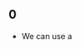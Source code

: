 ## 0
- We can use a <script> tag to add JavaScript code to a page.
- The type and language attributes are not required.
- A script in an external file can be inserted with `<script src="path/to/script.js"></script>`.
  
- As a rule, only the simplest scripts are put into HTML. More complex ones reside in separate files.
- The benefit of a separate file is that the browser will download it and **store it in its cache**, other pages that reference the same script will take it from the cache instead of downloading it, so the file is actually downloaded only once, this reduces traffic and makes pages faster.
  
- If src is set, the script content (content inside the script tag) is ignored.


## 1
- Statements are syntax constructs and commands that perform actions.
  ```javascript
  alert('Hello');
  alert('World');
  ```
- Statements can be separated with a semicolon (optional).
- A semicolon may be omitted in most cases when a line break exists, JavaScript interprets the line break as an “implicit” semicolon. This is called an `automatic semicolon insertion`.
- In most cases, a newline implies a semicolon. But “in most cases” does not mean “always”! Thus it's recommend putting semicolons between statements even if they are separated by newlines. This rule is widely adopted by the community.

- One-line comments start with two forward slash characters //.
- Multiline comments start with a forward slash and an asterisk /* and end with an asterisk and a forward slash */.
- Nested comments are not supported!
  - There may not be /*...*/ inside another /*...*/. Such code will die with an error:
 
  
## 2
- `use strict` or `use strict`, when used in any Execution context (function) of a script, that Execution context (function) of script works the “modern” way. If used in the top Global Execution context, the whole script work modern way.
- Scoping in JS is done using {}, except in case of objects.
- Modern JavaScript supports “classes” and “modules” – advanced language structures (we’ll surely get to them), that enable use strict automatically. 

  
## 3
- A variable is a “named storage” for data.
- Variable declaration and assignment.
- Declaration is done using `let`, `const`, `var` and assignment is done using `=`.
- A variable should be declared only once. A repeated declaration of the same variable is an error (in strict mode or with modern declaration tool let,const not with var).
- Naming a variable: 
  - The name must contain only letters, digits, or the symbols $ and _.
  - The first character must not be a digit.
- `Case matters and Non-Latin letters are allowed, but not recommended`
- There is a widespread practice to use constants as aliases for difficult-to-remember values that are known prior to execution. Such constants are named using capital letters and underscores. Capital-named constants are only used as aliases for “hard-coded” values.
- Don't use keywords to name variables it's not allowed.
  
  
## 4
- JavaScript, are called “dynamically typed”, meaning that there exist data types, but variables are not bound to any of them. Any var can store any type of value at any time.
  - `Value has type not variable`
- There are eight basic data types in JavaScript:
  - Number
  - BigInt
  - String
  - Boolean
  - Null
  - Undefined
  - Object
  - Symbol
- `typeof` operator returns the type of the argument.
  - As an operator: `typeof x`.
  - As a function: `typeof(x)`.
  - The result of typeof null is "object". That’s an officially recognized error in typeof behavior, coming from the early days of JavaScript and kept for compatibility. Definitely, null is not an object. It is a special value with a separate type of its own.
  - There’s no special “function” type in JavaScript. Functions belong to the object type. But typeof treats them differently, returning "function". 
- Special numeric values
  - `Infinity` represents the mathematical Infinity ∞. It is a special value that’s greater than any number.
  - `NaN` represents a computational error. It is a result of an incorrect or an undefined mathematical operation. NaN is sticky. Any further operation on NaN returns NaN.
  - `-Infinity` is a special value that’s smaller than any number.
- Doing maths is “safe” in JavaScript. We can do anything: divide by zero, treat non-numeric strings as numbers, etc. The script will never stop with a fatal error (“die”). At worst, we’ll get NaN as the result.
- JS don't have characters.
  
  
## 5
- Tools to interact with user through browser:
  - `alert(mgs)` It shows a message and waits for the user to press “OK”.
    - The call to alert does not return a value. Or, in other words, it returns undefined.
  - `prompt(title, default)` It shows a modal window with a text message, an input field for the visitor, and the buttons OK(return input)/Cancel(return null).
    - prompt accept 2 arguments: The text to show the visitor, and an optional second parameter, the initial value for the input field.
  - `confirm()` The function confirm shows a modal window with a question and two buttons: OK(return true) and Cancel(return false).
- Limitations with these interaction:
  - The exact location of the modal window is determined by the browser. Usually, it’s in the center.
  - The exact look of the window also depends on the browser. We can’t modify it.
- `alert` is for output, `prompt` is for input and `confirm` is for confirmation.

  
## 6
- Most of the time, operators and functions automatically convert the values given to them to the right type, this is called type coersion.
- We can also change the type of value explicitly this is called type conversion.
  - The three most widely used type conversions are to string, to number, and to boolean.
    - `String(value)` This is string conversion, the conversion to string is usually obvious for primitive values.
    - `Number(value)` There are some rules in this conversion
      - `undefined` become `NaN`
      - `null` become `0`
      - `true/false` become `1/0`
      - `string` is read “as is”, whitespaces from both sides are ignored. An `empty string` becomes `0`. An `error` gives `NaN`.
    - `Boolean(value)` 
      - `0`, `null`, `undefined`, `NaN`, `""` become `false` (falsy value), any other value is `true`.
      - `"0"` and space-only strings like `" "` are `true` as a boolean


## 7
- Operand and operator, operator can be unary, binary, ternary etc.
- Arithematic Operators are: `+` `-` `*` `/` `%` `**`.
- String concatenation: the plus operator + sums numbers but, if the binary + is applied to strings, it merges (concatenates) them.
  > Note that if any of the operands is a string, then the other one is converted to a string too.
- The binary `+` is the only operator that supports strings in such a way. Other arithmetic operators work only with numbers and always convert their operands to numbers.
- unary `+` does the same thing as Number(...), but is shorter.
  ```javascript
  // No effect on numbers
  let x = 1;
  alert( +x ); // 1

  let y = -2;
  alert( +y ); // -2

  // Converts non-numbers
  alert( +true ); // 1
  alert( +"" );   // 0
  ```
- **Remember about precedence and associativity**
- An assignment `=` operator has a very low priority of 3. It assigns r-value to l-value(address) and return the assigned value.
> All operators in JavaScript return a value.
- An interesting feature is the ability to chain assignments.
  ```javascript
  a = b = c = 10;
  ```
  - This assign 10 to c then return 10 which is assigned to b then the returned 10 is assigned to a.
- Other operators are `+=` `-=` `*=` `/=` `%=` `**=` `++` `--`
- Increment/decrement can only be applied to variables. Trying to use it on a value like 5++ will give an error.
- The operators ++/-- can be used inside expressions as well. Their precedence is higher than most other arithmetical operations.
- Bitwise Operator: Bitwise operators treat arguments as 32-bit integer numbers and work on the level of their binary representation.
  - `&` `|` `~` `^` `>>` `<<` `>>>` 
- the comma operator `,` has very low precedence, lower than `=` it’s used to write shorter code.
  - The comma operator allows us to evaluate several expressions, dividing them with a comma `,`. Each of them is evaluated but only the result of the last one is returned.
  - Comma is a very sensitive operator so while using always make sure you use parenthesis, without parenthesis it gives the first and ignores the rest
    ```javascript
    alert(a=1,b=4,c=a*b)  \\1 no parenthesis so return a=1 and ignored rest.
    alert((a=1,b=4,c=a*b))  \\4 returned value of (a=1,b=4,c=a*b) which is c=a*b (the last result)
    ```

  
## 8
- Comparision operators `>` `<` `>=` `<=` `==` `===` `!=`, they return either `true` or `false`
- `String Comparisions`, the algorithm to compare two strings is simple:
  - Compare the first character of both strings.
  - If the first character from the first string is greater (or less) than the other string’s, then the first string is greater (or less) than the second. We’re done.
  - Otherwise, if both strings’ first characters are the same, compare the second characters the same way.
  - Repeat until the end of either string.
  - If both strings end at the same length and all characters are equal, then they are equal. Otherwise, the longer string is greater.
- The comparison algorithm given above is roughly equivalent to the one used in dictionaries or phone books, but it’s not exactly the same. It is the `unicode order`.
- When comparing values of different types, JavaScript converts the values to numbers.
- `==` VS `===`
  - `==` do type coersion on encountering different values while `===` do strict check
- For maths and other comparisons `<` `>` `<=` `>=` null/undefined are converted to numbers: 
  - null becomes 0, while undefined becomes NaN.
- A Strange CASE of comparision:
  ```javascript
  alert( null > 0 );  // (1) false
  alert( null == 0 ); // (2) false
  alert( null >= 0 ); // (3) true
  ```
  - The results are simple to evaluate, > < >= <= convert them into number but in case of ==, undefined and null equal each other and don’t equal anything else.
  - Remember with undefined in upper example it will be false all the time as undefined convert to NaN and NaN is always false and with == undefined only equal null.

                                                   
## 9
- Conditional branching can be done using `if-else if-else` ladder or `?` ternary operator.
- Curly braces are not required for a single-line body
- `if-else` is conditional execution and `?` is conditional assignment.
  - Syntax constructs that are not expressions cannot be used with the ternary operator ?, so no `break` and `continue`.
  - Reason not to use the question mark operator ? instead of if.
- We can chain multiple ternary operators condition under conditions.


## 10
- Logical operators are `&&` `||` `!` `??`.
- Remember about short circuiting.
- Precedence of AND `&&` is higher than OR `||`
- Although && and || act as replacement of if but, don’t replace if with || or &&.
- `!`, converts the operand to boolean type then returns the inverse value.
- `??` is null coalescing operator is just the OR operator but it only consider `undefined` and `null` as falsy value.
  - `||` returns the first truthy value.
  - `??` returns the first defined value.
- `??` has even lower precedence than `||`.
- Due to safety reasons, JavaScript forbids using ?? together with && and || operators, unless the precedence is explicitly specified with parentheses otherwise it will throw error.


## 11
- Loops are ways to repeat statements multiple times.
  - while
  - do while 
  - for 
    - begin executes once, and then it iterates: after each condition test, body and step are executed.
    - Any part of for can be skipped.
- Curly braces are not required for a single-line body
- To control loop we use `break` and `continue`.
- Syntax constructs that are not expressions cannot be used with the ternary operator ?, so no `break` and `continue`.
- break/continue support labels before the loop. A `label` is the only way for break/continue to escape a nested loop to go to an outer one.
  - A label is an identifier with a colon before a loop.
    ```javascript
    labelName: for (...) {
      ...
    }
    ```
  - `break <labelName>` or `continue <labelName>`.
  - Labels do not allow us to jump into an arbitrary place in the code.
  - `break <lablename>` looks upwards for the <lablename> and breaks out of that loop.
                                                   
                                                   
                                                   
                                                   
                                        
                                       
